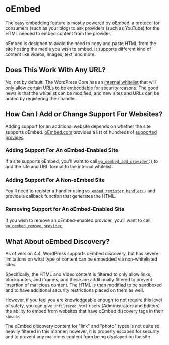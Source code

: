 # oEmbed

The easy embedding feature is mostly powered by oEmbed, a protocol for consumers (such as your blog) to ask providers (such as YouTube) for the HTML needed to embed content from the provider.

oEmbed is designed to avoid the need to copy and paste HTML from the site hosting the media you wish to embed. It supports different kind of content like videos, images, text, and more.

## Does This Work With Any URL?

No, not by default. The WordPress Core has an [internal whitelist](https://developer.wordpress.org/reference/hooks/oembed_providers/) that will only allow certain URLs to be embeddable for security reasons. The good news is that the whitelist can be modified, and new sites and URLs can be added by registering their handle. 

## How Can I Add or Change Support For Websites?

Adding support for an additional website depends on whether the site supports oEmbed. [oEmbed.com](https://oembed.com/) provides a list of hundreds of [supported provides](https://oembed.com/providers.json).

### Adding Support For An oEmbed-Enabled Site

If a site supports oEmbed, you'll want to call [`wp_oembed_add_provider()`](https://developer.wordpress.org/reference/functions/wp_oembed_add_provider/) to add the site and URL format to the internal whitelist.

### Adding Support For A Non-oEmbed Site

You'll need to register a handler using [`wp_embed_register_handler()`](https://developer.wordpress.org/reference/functions/wp_embed_register_handler/) and provide a callback function that generates the HTML.

### Removing Support for An oEmbed-Enabled Site

If you wish to remove an oEmbed-enabled provider, you'll want to call [`wp_oembed_remove_provider`](https://developer.wordpress.org/reference/functions/wp_oembed_remove_provider/).

## What About oEmbed Discovery?

As of version 4.4, WordPress supports oEmbed discovery, but has severe limitations on what type of content can be embedded via non-whitelisted sites.

Specifically, the HTML and Video content is filtered to only allow links, blockquotes, and iframes, and these are additionally filtered to prevent insertion of malicious content. The HTML is then modified to be sandboxed and to have additional security restrictions placed on them as well.

However, if you feel you are knowledgeable enough to not require this level of safety, you can give `unfiltered_html` users (Administrators and Editors) the ability to embed from websites that have oEmbed discovery tags in their `<head>`.

The oEmbed discovery content for "link" and "photo" types is not quite so heavily filtered in this manner; however, it is properly escaped for security and to prevent any malicious content from being displayed on the site

